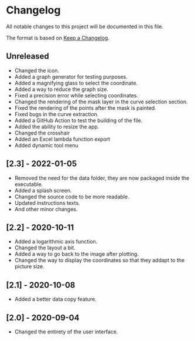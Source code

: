 # Changelog

All notable changes to this project will be documented in this file.

The format is based on [Keep a Changelog](https://keepachangelog.com/en/1.0.0/).

## Unreleased

- Changed the icon.
- Added a graph generator for testing purposes.
- Added a magnifying glass to select the coordinate.
- Added a way to reduce the graph size.
- Fixed a precision error while selecting coordinates.
- Changed the rendering of the mask layer in the curve selection section.
- Fixed the rendering of the points after the mask is painted.
- Fixed bugs in the curve extraction.
- Added a GitHub Action to test the building of the file.
- Added the ability to resize the app.
- Changed the crosshair
- Added an Excel lambda function export
- Added dynamic tool menu

## [2.3] - 2022-01-05

- Removed the need for the data folder, they are now packaged inside the executable.
- Added a splash screen.
- Changed the source code to be more readable.
- Updated instructions texts.
- And other minor changes.

## [2.2] - 2020-10-11

- Added a logarithmic axis function.
- Changed the layout a bit.
- Added a way to go back to the image after plotting.
- Changed the way to display the coordinates so that they addapt to the picture size.

## [2.1] - 2020-10-08

- Added a better data copy feature.

## [2.0] - 2020-09-04

- Changed the entirety of the user interface.